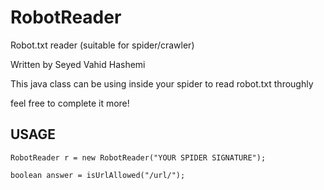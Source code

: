 RobotReader
===========

Robot.txt reader (suitable for spider/crawler)

Written by Seyed Vahid Hashemi

This java class can be using inside your spider to read robot.txt throughly

feel free to complete it more!


USAGE
-----
    RobotReader r = new RobotReader("YOUR SPIDER SIGNATURE");
  
    boolean answer = isUrlAllowed("/url/");
